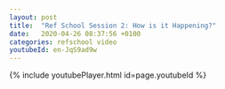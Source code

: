 ```yaml
---
layout: post
title:  "Ref School Session 2: How is it Happening?"
date:   2020-04-26 08:37:56 +0100
categories: refschool video
youtubeId: en-JqS9ad9w
---
```


{% include youtubePlayer.html id=page.youtubeId %}

